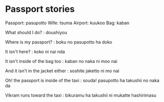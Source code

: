 # Passport stories

Passport: pasupotto
Wife: tsuma
Airport: kuukoo
Bag: kaban

What should I do?
: doushiyou

Where is my passport?
: boku no pasupotto ha doko

It isn't here?
: koko ni nai nda

It isn't inside of the bag too
: kaban no naka ni moo nai

And it isn't in the jacket either
: soshite jaketto ni mo nai

Oh! the passport is inside of the taxi
: souda! pasupotto ha takushii no naka da

Vikram runs toward the taxi
: bikuramu ha takushii ni mukatte hashirimasu